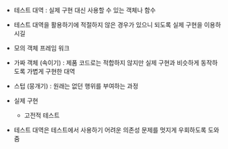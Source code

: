 * 테스트 대역 : 실제 구현 대신 사용할 수 있는 객체나 함수
* 테스트 대역을 활용하기에 적절하지 않은 경우가 있으니 되도록 실제 구현을 이용하시길
* 모의 객체 프레임 워크
* 가짜 객체 (속이기) : 제품 코드로는 적합하지 않지만 실제 구현과 비슷하게 동작하도록 가볍게 구현한 대역
* 스텁 (뭉개기) : 원래는 없던 행위를 부여하는 과정
* 실제 구현
    * 고전적 테스트

* 테스트 대역은 테스트에서 사용하기 어려운 의존성 문제를 멋지게 우회하도록 도와줌
